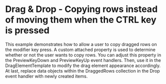 # Drag & Drop - Copying rows instead of moving them when the CTRL key is pressed


<p>This example demonstrates how to allow a user to copy dragged rows on the modifier key press. A custom attached property is used to determine whether or not the user wants to copy rows. You can adjust this property in the PreviewKeyDown and PreviewKeyUp event handlers. Then, use it in the DragElementTemplate to modify the drag element appearance accordingly. At last, replace data objects within the DraggedRows collection in the Drop event handler with newly created items.</p>

<br/>


